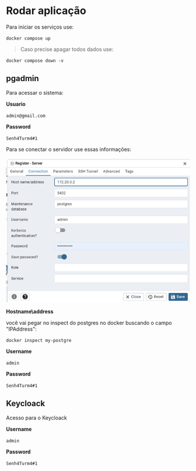 # Rodar aplicação

Para iniciar os serviços use:

```
docker compose up
```


> Caso precise apagar todos dados use:
```
docker compose down -v
```

## pgadmin

Para acessar o sistema:

**Usuario**

`admin@gmail.com`

**Password**

`Senh4Turm4#1`


Para se conectar o servidor use essas informações:

![alt text](assets/pgadmin.png)

**Hostname\address**

você vai pegar no inspect do postgres no docker buscando o campo "IPAddress":
```
docker inspect my-postgre
```

**Username**

`admin`

**Password**

`Senh4Turm4#1`

## Keycloack

Acesso para o Keycloack

**Username**

`admin`

**Password**

`Senh4Turm4#1`